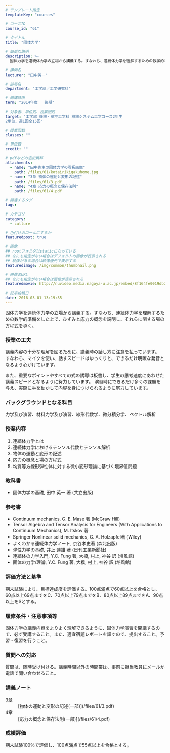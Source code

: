 ```yaml
---
# テンプレート指定
templateKey: "courses"

# コースID
course_id: "61"

# タイトル
title: "固体力学"

# 簡単な説明
description: >-
  固体力学を連続体力学の立場から講義する。すなわち、連続体力学を理解するための数学的準備をした上で、ひずみと応力の概念を説明し、それらに関する場の方程式を導く。...

# 講師名
lecturer: "田中英一"

# 部局名
department: "工学部／工学研究科"

# 開講時限
term: "2014年度	後期"

# 対象者、単位数、授業回数
target: "工学部 機械・航空工学科 機械システム工学コース2年生
2単位、週1回全15回"

# 授業回数
classes: ""

# 単位数
credit: ""

# pdfなどの追加資料
attachments: 
  - name: "田中先生の固体力学の看板画像" 
    path: /files/61/kotairikigakuhome.jpg
  - name: "3章 物体の運動と変形の記述" 
    path: /files/61/3.pdf
  - name: "4章 応力の概念と保存法則" 
    path: /files/61/4.pdf

# 関連するタグ
tags:

# カテゴリ
category:
  - culture

# 色付けのロールにするか
featuredpost: true

# 画像
## rootフォルダはstaticになっている
## なにも指定がない場合はデフォルトの画像が表示される
## 映像がある場合は映像優先で表示する
featuredimage: /img/common/thumbnail.png

# 映像のURL
## なにも指定がない場合は画像が表示される
featuredmovie: http://nuvideo.media.nagoya-u.ac.jp/embed/8f164fe0019db2492e400c73af9b0d4d5c395331

# 記事投稿日
date: 2016-03-01 13:19:35
---
```


固体力学を連続体力学の立場から講義する。すなわち、連続体力学を理解するための数学的準備をした上で、ひずみと応力の概念を説明し、それらに関する場の方程式を導く。


### 授業の工夫

講義内容の十分な理解を図るために、講義時の話し方に注意を払っています。 すなわち、マイクを使い、話すスピードはゆっくりと、できるだけ明瞭な発音となるよう心がけています。

また、重要なポイントやすべての式の誘導は板書し、学生の思考速度にあわせた講義スピードとなるように努力しています。 演習時にできるだけ多くの課題を与え、実際に手を動かして内容を身につけられるように努力しています。





### バックグラウンドとなる科目

力学及び演習、材料力学及び演習、線形代数学、微分積分学、ベクトル解析

### 授業内容

1. 連続体力学とは
2. 連続体力学におけるテンソル代数とテンソル解析
3. 物体の運動と変形の記述
4. 応力の概念と場の方程式
5. 均質等方線形弾性体に対する微小変形理論に基づく境界値問題

### 教科書

* 固体力学の基礎, 田中 英一 著 (共立出版)

### 参考書

* Continuum mechanics, G. E. Mase 著 (McGraw Hill)
* Tensor Algebra and Tensor Analysis for Engineers (With Applications to Continuum Mechanics), M. Itskov 著
* Springer Nonlinear solid mechanics, G. A. Holzapfel著 (Wiley)
* よくわかる連続体力学ノート, 京谷孝史著 (森北出版)
* 弾性力学の基礎, 井上 達雄 著 (日刊工業新聞社)
* 連続体の力学入門, Y.C. Fung 著, 大橋, 村上, 神谷 訳 (培風館)
* 固体の力学/理論, Y.C. Fung 著, 大橋, 村上, 神谷 訳 (培風館)

### 評価方法と基準

期末試験により、目標達成度を評価する。100点満点で60点以上を合格とし、60点以上69点までをC、70点以上79点までをB、80点以上89点までをA、90点以上をSとする。

### 履修条件・注意事項等

固体力学の講義内容をよりよく理解できるように、固体力学演習を開講するので、必ず受講すること。また、適宜宿題レポートを課すので、提出すること。予習・復習を行うこと。

### 質問への対応

質問は、随時受け付ける。講義時間以外の時間帯は、事前に担当教員にメールか電話で問い合わせること。





### 講義ノート

<dl>
<dt>
3章
</dt>

<dd>
[物体の運動と変形の記述(一部)](/files/61/3.pdf) 
</dd>

<dt>
4章
</dt>

<dd>
[応力の概念と保存法則(一部)](/files/61/4.pdf) 
</dd>
</dl>





### 成績評価

期末試験100％で評価し、100点満点で55点以上を合格とする。


